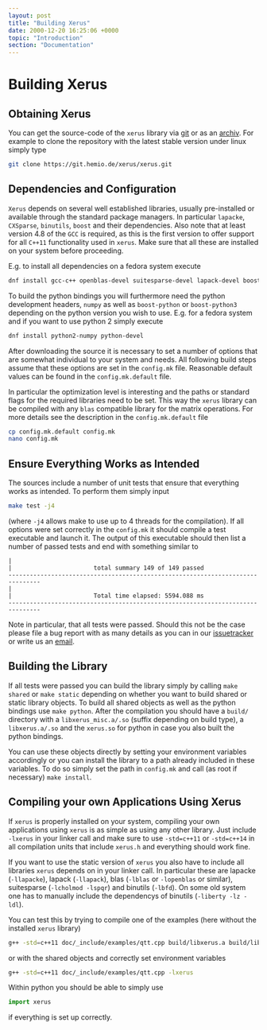 ```yaml
---
layout: post
title: "Building Xerus"
date: 2000-12-20 16:25:06 +0000
topic: "Introduction"
section: "Documentation"
---
```



# Building Xerus

## Obtaining Xerus

You can get the source-code of the `xerus` library via [git](https://git.hemio.de/xerus/xerus/tree/master) or as an [archiv](https://git.hemio.de/xerus/xerus/repository/archive.tar.gz?ref=master).
For example to clone the repository with the latest stable version under linux simply type
~~~ bash
git clone https://git.hemio.de/xerus/xerus.git
~~~

## Dependencies and Configuration
`Xerus` depends on several well established libraries, usually pre-installed or available through the standard package managers. In particular `lapacke`, `CXSparse`, `binutils`, `boost`
and their dependencies. Also note that at least version 4.8 of the `GCC` is required, as this is the first version to offer support for all `C++11` functionality used in `xerus`. 
Make sure that all these are installed on your system before proceeding.

E.g. to install all dependencies on a fedora system execute
~~~ bash
dnf install gcc-c++ openblas-devel suitesparse-devel lapack-devel boost-devel binutils-devel
~~~

To build the python bindings you will furthermore need the python development headers, `numpy` as well as `boost-python` or 
`boost-python3` depending on the python version you wish to use. E.g. for a fedora system and if you want to use python 2 simply execute
~~~ bash
dnf install python2-numpy python-devel
~~~

After downloading the source it is necessary to set a number of options that are somewhat individual to your system and needs. All following build steps assume that these
options are set in the `config.mk` file. Reasonable default values can be found in the `config.mk.default` file.

In particular the optimization level is interesting and the paths or standard flags for the required libraries need to be set. This way the `xerus` library can be compiled with any
`blas` compatible library for the matrix operations. For more details see the description in the `config.mk.default` file
~~~ bash
cp config.mk.default config.mk
nano config.mk
~~~

## Ensure Everything Works as Intended
The sources include a number of unit tests that ensure that everything works as intended. To perform them simply input
~~~ bash
make test -j4
~~~
(where `-j4` allows make to use up to 4 threads for the compilation). If all options were set correctly in the `config.mk` it should compile a test executable and launch it.
The output of this executable should then list a number of passed tests and end with something similar to 
~~~
|
|                       total summary 149 of 149 passed
-------------------------------------------------------------------------------
|
|                       Total time elapsed: 5594.088 ms
-------------------------------------------------------------------------------
~~~
Note in particular, that all tests were passed. Should this not be the case please file a bug report with as many details as you 
can in our [issuetracker](https://git.hemio.de/xerus/xerus/issues) or write us an [email](mailto:contact@libxerus.org).


## Building the Library

If all tests were passed you can build the library simply by calling `make shared` or `make static` depending on whether you want
to build shared or static library objects. To build all shared objects as well as the python bindings use `make python`. After
the compilation you should have a `build/` directory with a `libxerus_misc.a/.so` (suffix depending on build type), a `libxerus.a/.so`
and the `xerus.so` for python in case you also built the python bindings.

You can use these objects directly by setting your environment variables accordingly or you can install the library to a path
already included in these variables. To do so simply set the path in `config.mk` and call (as root if necessary) `make install`.


## Compiling your own Applications Using Xerus

If `xerus` is properly installed on your system, compiling your own applications using `xerus` is as simple as using any other library. Just include `-lxerus` in your linker call and make sure to use
`-std=c++11` or `-std=c++14` in all compilation units that include `xerus.h` and everything should work fine.

If you want to use the static version of `xerus` you also have to include all libraries `xerus` depends on in your linker call. In particular these are lapacke (`-llapacke`), 
lapack (`-llapack`), blas (`-lblas` or `-lopenblas` or similar), suitesparse (`-lcholmod -lspqr`) and binutils (`-lbfd`). On some old system one has to manually include the dependencys of binutils (`-liberty -lz -ldl`).

You can test this by trying to compile one of the examples (here without the installed `xerus` library)
~~~ bash
g++ -std=c++11 doc/_include/examples/qtt.cpp build/libxerus.a build/libxerus_misc.a -llapacke -llapack -lopenblas -lgfortran -lcholmod -lspqr -lbfd -liberty -lz -ldl
~~~
or with the shared objects and correctly set environment variables
~~~ bash
g++ -std=c++11 doc/_include/examples/qtt.cpp -lxerus
~~~

Within python you should be able to simply use
~~~ python
import xerus
~~~
if everything is set up correctly.
